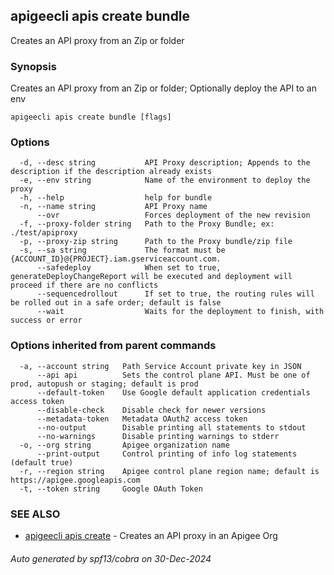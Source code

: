 ## apigeecli apis create bundle

Creates an API proxy from an Zip or folder

### Synopsis

Creates an API proxy from an Zip or folder; Optionally deploy the API to an env

```
apigeecli apis create bundle [flags]
```

### Options

```
  -d, --desc string           API Proxy description; Appends to the description if the description already exists
  -e, --env string            Name of the environment to deploy the proxy
  -h, --help                  help for bundle
  -n, --name string           API Proxy name
      --ovr                   Forces deployment of the new revision
  -f, --proxy-folder string   Path to the Proxy Bundle; ex: ./test/apiproxy
  -p, --proxy-zip string      Path to the Proxy bundle/zip file
  -s, --sa string             The format must be {ACCOUNT_ID}@{PROJECT}.iam.gserviceaccount.com.
      --safedeploy            When set to true, generateDeployChangeReport will be executed and deployment will proceed if there are no conflicts
      --sequencedrollout      If set to true, the routing rules will be rolled out in a safe order; default is false
      --wait                  Waits for the deployment to finish, with success or error
```

### Options inherited from parent commands

```
  -a, --account string   Path Service Account private key in JSON
      --api api          Sets the control plane API. Must be one of prod, autopush or staging; default is prod
      --default-token    Use Google default application credentials access token
      --disable-check    Disable check for newer versions
      --metadata-token   Metadata OAuth2 access token
      --no-output        Disable printing all statements to stdout
      --no-warnings      Disable printing warnings to stderr
  -o, --org string       Apigee organization name
      --print-output     Control printing of info log statements (default true)
  -r, --region string    Apigee control plane region name; default is https://apigee.googleapis.com
  -t, --token string     Google OAuth Token
```

### SEE ALSO

* [apigeecli apis create](apigeecli_apis_create.md)	 - Creates an API proxy in an Apigee Org

###### Auto generated by spf13/cobra on 30-Dec-2024
